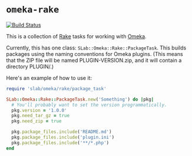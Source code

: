 
# `omeka-rake`

[![Build Status](https://travis-ci.org/erochest/omeka-rake.png)](https://travis-ci.org/erochest/omeka-rake)

This is a collection of [Rake][rake] tasks for working with [Omeka][omeka].

Currently, this has one class: `SLab::Omeka::Rake::PackageTask`. This builds
packages using the naming conventions for Omeka plugins. (This means that the
ZIP file will be named PLUGIN-VERSION.zip, and it will contain a directory
PLUGIN/.)

Here's an example of how to use it:

```ruby
require 'slab/omeka/rake/package_task'

SLab::Omeka::Rake::PackageTask.new('Something') do |pkg|
  # You'll probably want to set the version programmatically.
  pkg.version = '1.0.0'
  pkg.need_tar_gz = true
  pkg.need_zip = true

  pkg.package_files.include('README.md')
  pkg.package_files.include('plugin.ini')
  pkg.package_files.include('**/*.php')
end
```

[rake]: http://rake.rubyforge.org/
[omeka]: http://omeka.org/

